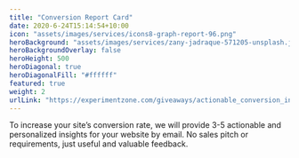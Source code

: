 ```yaml
---
title: "Conversion Report Card"
date: 2020-6-24T15:14:54+10:00
icon: "assets/images/services/icons8-graph-report-96.png"
heroBackground: "assets/images/services/zany-jadraque-571205-unsplash.jpg"
heroBackgroundOverlay: false
heroHeight: 500
heroDiagonal: true
heroDiagonalFill: "#ffffff"
featured: true
weight: 2
urlLink: "https://experimentzone.com/giveaways/actionable_conversion_insights/"
---
```


To increase your site’s conversion rate, we will provide 3-5 actionable and personalized insights for your website by email. No sales pitch or requirements, just useful and valuable feedback.
